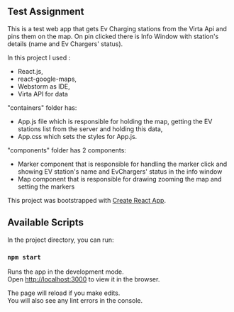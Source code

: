 ## Test Assignment 

This is a test web app that gets Ev Charging stations from the Virta Api and pins them on the map. On pin clicked there is Info Window with station's details (name and Ev Chargers' status). 

In this project I used :
- React.js, 
- react-google-maps, 
- Webstorm as IDE, 
- Virta API for data

"containers" folder has:
- App.js file which is responsible for holding the map, getting the EV stations list from the server and
holding this data,
- App.css which sets the styles for App.js.

"components" folder has 2 components:
- Marker component that is responsible for handling the marker click and showing EV station's name and EvChargers' status in the info window
- Map component that is responsible for drawing zooming the map and setting the markers


This project was bootstrapped with [Create React App](https://github.com/facebook/create-react-app).

## Available Scripts

In the project directory, you can run:

### `npm start`

Runs the app in the development mode.<br>
Open [http://localhost:3000](http://localhost:3000) to view it in the browser.

The page will reload if you make edits.<br>
You will also see any lint errors in the console.

